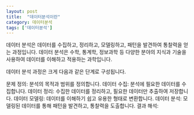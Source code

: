 ```yaml
---
layout: post
title:  "데이터분석이란"
category: 데이터분석
tags: ['데이터분석']
---
```

데이터 분석은 데이터를 수집하고, 정리하고, 모델링하고, 패턴을 발견하여 통찰력을 얻는 과정입니다. 데이터 분석은 수학, 통계학, 정보과학 등 다양한 분야의 지식과 기술을 사용하여 데이터를 이해하고 적용하는 과학입니다.

데이터 분석 과정은 크게 다음과 같은 단계로 구성됩니다.

문제 정의: 분석의 목적과 범위를 정의합니다.
데이터 수집: 분석에 필요한 데이터를 수집합니다.
데이터 정리: 수집한 데이터를 정리하고, 필요한 데이터만 추출하여 저장합니다.
데이터 모델링: 데이터를 이해하기 쉽고 유용한 형태로 변환합니다.
데이터 분석: 모델링된 데이터를 통해 패턴을 발견하고, 통찰력을 도출합니다.
결과 해석: